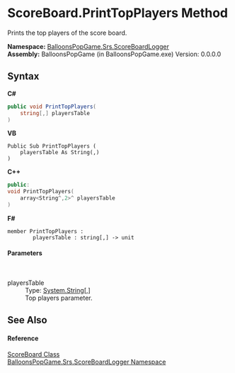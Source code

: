 # ScoreBoard.PrintTopPlayers Method 
 

Prints the top players of the score board.

**Namespace:**&nbsp;<a href="908f3a66-d727-6b92-7dd8-030ce9781591">BalloonsPopGame.Srs.ScoreBoardLogger</a><br />**Assembly:**&nbsp;BalloonsPopGame (in BalloonsPopGame.exe) Version: 0.0.0.0

## Syntax

**C#**<br />
``` C#
public void PrintTopPlayers(
	string[,] playersTable
)
```

**VB**<br />
``` VB
Public Sub PrintTopPlayers ( 
	playersTable As String(,)
)
```

**C++**<br />
``` C++
public:
void PrintTopPlayers(
	array<String^,2>^ playersTable
)
```

**F#**<br />
``` F#
member PrintTopPlayers : 
        playersTable : string[,] -> unit 

```


#### Parameters
&nbsp;<dl><dt>playersTable</dt><dd>Type: <a href="http://msdn2.microsoft.com/en-us/library/s1wwdcbf" target="_blank">System.String</a>[,]<br />Top players parameter.</dd></dl>

## See Also


#### Reference
<a href="aa39008d-7157-a93f-bc4b-2662bb394e20">ScoreBoard Class</a><br /><a href="908f3a66-d727-6b92-7dd8-030ce9781591">BalloonsPopGame.Srs.ScoreBoardLogger Namespace</a><br />